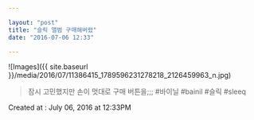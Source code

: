 ```yaml
---

layout: "post"  
title: "슬릭 앨범 구매해버렸"  
date: "2016-07-06 12:33"

---
```


![Images]({{ site.baseurl }}/media/2016/07/11386415_1789596231278218_2126459963_n.jpg)

> 잠시 고민했지만 손이 멋대로 구매 버튼을;;; #바이닐 #bainil #슬릭 #sleeq

Created at : July 06, 2016 at 12:33PM
